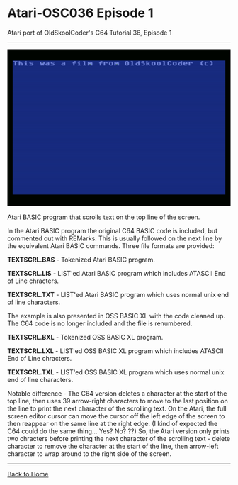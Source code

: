 # Atari-OSC036 Episode 1
Atari port of OldSkoolCoder's C64 Tutorial 36, Episode 1 

---

[![Atari Version Episode 1](https://github.com/kenjennings/Atari-OSC036/raw/master/Episode1/AtariScreenGrab.png "Atari Version Episode 1")](#features1)

Atari BASIC program that scrolls text on the top line of the screen.

In the Atari BASIC program the original C64 BASIC code is included, but commented out with REMarks.  This is usually followed on the next line by the equivalent Atari BASIC commands.   Three file formats are provided: 

**TEXTSCRL.BAS** - Tokenized Atari BASIC program.  

**TEXTSCRL.LIS** - LIST'ed Atari BASIC program which includes ATASCII End of Line chracters.

**TEXTSCRL.TXT** - LIST'ed Atari BASIC program which uses normal unix end of line characters.


The example is also presented in OSS BASIC XL with the code cleaned up.   The C64 code is no longer included and the file is renumbered.

**TEXTSCRL.BXL** - Tokenized OSS BASIC XL program.  

**TEXTSCRL.LXL** - LIST'ed OSS BASIC XL program which includes ATASCII End of Line chracters.

**TEXTSCRL.TXL** - LIST'ed OSS BASIC XL program which uses normal unix end of line characters.


Notable difference - The C64 version deletes a character at the start of the top line, then uses 39 arrow-right characters to move to the last position on the line to print the next character of the scrolling text.   On the Atari, the full screen editor cursor can move the cursor off the left edge of the screen to then reappear on the same line at the right edge.   (I kind of expected the C64 could do the same thing... Yes?  No? ??)  So, the Atari version only prints two chracters before printing the next character of the scrolling text - delete character to remove the character at the start of the line, then arrow-left character to wrap around to the right side of the screen. 

---

[Back to Home](https://github.com/kenjennings/Atari-OSC036/blob/master/README.md "Home") 
